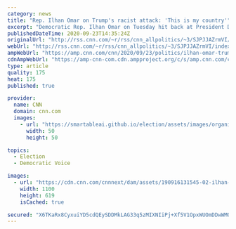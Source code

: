 ```yaml
---
category: news
title: "Rep. Ilhan Omar on Trump's racist attack: 'This is my country'"
excerpt: "Democratic Rep. Ilhan Omar on Tuesday hit back at President Donald Trump after he disparaged her during a campaign rally, falsely implying that she's not American.\n    \n"
publishedDateTime: 2020-09-23T14:35:24Z
originalUrl: "http://rss.cnn.com/~r/rss/cnn_allpolitics/~3/SJPJJAZrmVI/index.html"
webUrl: "http://rss.cnn.com/~r/rss/cnn_allpolitics/~3/SJPJJAZrmVI/index.html"
ampWebUrl: "https://amp.cnn.com/cnn/2020/09/23/politics/ilhan-omar-trump-attacks-pennsylvania-rally/index.html"
cdnAmpWebUrl: "https://amp-cnn-com.cdn.ampproject.org/c/s/amp.cnn.com/cnn/2020/09/23/politics/ilhan-omar-trump-attacks-pennsylvania-rally/index.html"
type: article
quality: 175
heat: 175
published: true

provider:
  name: CNN
  domain: cnn.com
  images:
    - url: "https://smartableai.github.io/election/assets/images/organizations/cnn.com-50x50.jpg"
      width: 50
      height: 50

topics:
  - Election
  - Democratic Voice

images:
  - url: "https://cdn.cnn.com/cnnnext/dam/assets/190916131545-02-ilhan-omar-file-super-tease.jpg"
    width: 1100
    height: 619
    isCached: true

secured: "X6TKaRx8CyxuiYD5cdQEySDDMkLAG33q5zMIXNIiPj+Xf5V1OpxWUOmDDwWMQD3rTlZFeWaQvgjsSwvfu6MrlpQDpBs/FtMRQLe1GNis/+AGo8mH4LbVFvKu1K9MLTkqYHRFwwg8uwdHkpI+axN6/qDjJwMr2cX4fBQ6qawAQZ38BIwRRmfQ9ZAL0PKDUvU6qjSXQkLBvNUnPRAih6z19nRRQev8LIv7/Hq/qktlRSp2Nk3+u0aSyUHTejmdBgsyPILJOQBIvBIxzoAIQXDjiVtpQNsJb7DnEJyRVXXDBpCmo7a4JqZsVSjoUZIT+WGYFDndL5wvEBbcnLPSeah+e0UOcrCIjTijdVXU9HT7MpI=;/UhcUyND9sWZ/LWtXaaCOg=="
---
```


